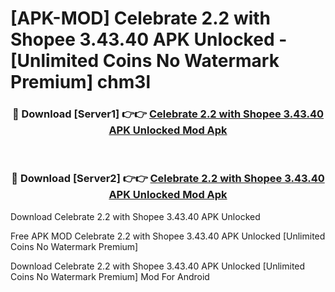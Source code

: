 # [APK-MOD] Celebrate 2.2 with Shopee 3.43.40 APK Unlocked - [Unlimited Coins No Watermark Premium] chm3l



<div align="center">
<h3>🔴 Download [Server1] 👉👉 <a href="https://momento.my/?title=Celebrate_2.2_with_Shopee_3.43.40_APK_Unlocked">Celebrate 2.2 with Shopee 3.43.40 APK Unlocked Mod Apk</a></h3><br>

<h3>🔴 Download [Server2] 👉👉 <a href="https://momento.my/?title=Celebrate_2.2_with_Shopee_3.43.40_APK_Unlocked">Celebrate 2.2 with Shopee 3.43.40 APK Unlocked Mod Apk</a></h3>
</div>



Download Celebrate 2.2 with Shopee 3.43.40 APK Unlocked 

Free APK MOD Celebrate 2.2 with Shopee 3.43.40 APK Unlocked [Unlimited Coins No Watermark Premium]

Download Celebrate 2.2 with Shopee 3.43.40 APK Unlocked [Unlimited Coins No Watermark Premium] Mod For Android
